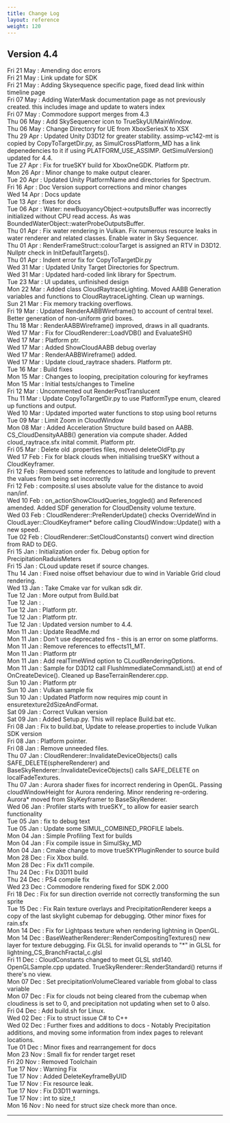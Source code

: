 ```yaml
---
title: Change Log
layout: reference
weight: 120
---
```



Version 4.4
---
Fri 21 May : Amending doc errors  
Fri 21 May : Link update for SDK  
Fri 21 May : Adding Skysequence specific page, fixed dead link within timeline page  
Fri 07 May : Adding WaterMask documentation page as not previously created. this includes image and update to waters index  
Fri 07 May : Commodore support merges from 4.3  
Thu 06 May : Add SkySequencer icon to TrueSkyUI/MainWindow.  
Thu 06 May : Change Directory for UE from XboxSeriesX to XSX  
Thu 29 Apr : Updated Unity D3D12 for greater stability. assimp-vc142-mt is copied by CopyToTargetDir.py, as SimulCrossPlatform_MD has a link depenedencies to it if using PLATFORM_USE_ASSIMP. GetSimulVersion() updated for 4.4.  
Tue 27 Apr : Fix for trueSKY build for XboxOneGDK. Platform ptr.  
Mon 26 Apr : Minor change to make output clearer.  
Tue 20 Apr : Updated Unity PlatformName and directories for Spectrum.  
Fri 16 Apr : Doc Version support corrections and minor changes  
Wed 14 Apr : Docs update  
Tue 13 Apr : fixes for docs  
Tue 06 Apr : Water: newBuoyancyObject-\>outputsBuffer was incorrectly initialized without CPU read access. As was BoundedWaterObject::waterProbeOutputsBuffer.  
Thu 01 Apr : Fix water rendering in Vulkan. Fix numerous resource leaks in water renderer and related classes. Enable water in Sky Sequencer.  
Thu 01 Apr : RenderFrameStruct::colourTarget is assigned an RTV in D3D12. Nullptr check in InitDefaultTargets().  
Thu 01 Apr : Indent error fix for CopyToTargetDir.py  
Wed 31 Mar : Updated Unity Target Directories for Spectrum.  
Wed 31 Mar : Updated hard-coded link library for Spectrum.  
Tue 23 Mar : UI updates, unfinished design  
Mon 22 Mar : Added class CloudRaytraceLighting. Moved AABB Generation variables and functions to CloudRaytraceLighting. Clean up warnings.  
Sun 21 Mar : Fix memory tracking overflows.  
Fri 19 Mar : Updated RenderAABBWireframe() to account of central texel. Better generation of non-uniform grid boxes.  
Thu 18 Mar : RenderAABBWireframe() improved, draws in all quadrants.  
Wed 17 Mar : Fix for CloudRenderer::LoadVDB() and EvaluateSH()  
Wed 17 Mar : Platform ptr.  
Wed 17 Mar : Added ShowCloudAABB debug overlay  
Wed 17 Mar : RenderAABBWireframe() added.  
Wed 17 Mar : Update cloud_raytrace shaders. Platform ptr.  
Tue 16 Mar : Build fixes  
Mon 15 Mar : Changes to looping, precipitation colouring for keyframes  
Mon 15 Mar : Initial tests/changes to Timeline  
Fri 12 Mar : Uncommented out RenderPostTranslucent  
Thu 11 Mar : Update CopyToTargetDir.py to use PlatformType enum, cleared up functions and output.  
Wed 10 Mar : Updated imported water functions to stop using bool returns  
Tue 09 Mar : Limit Zoom in CloudWindow  
Mon 08 Mar : Added Acceleration Structure build based on AABB. CS_CloudDensityAABB() generation via compute shader. Added cloud_raytrace.sfx inital commit. Platform ptr.  
Fri 05 Mar : Delete old .properties files, moved deleteOldFtp.py  
Wed 17 Feb : Fix for black clouds when initialising trueSKY without a CloudKeyframer.  
Fri 12 Feb : Removed some references to latitude and longitude to prevent the values from being set incorrectly  
Fri 12 Feb : composite.sl uses absolute value for the distance to avoid nan/inf.  
Wed 10 Feb : on_actionShowCloudQueries_toggled() and Referenced amended. Added SDF generation for CloudDensity volume texture.  
Wed 03 Feb : CloudRenderer::PreRenderUpdate() checks OverrideWind in CloudLayer::CloudKeyframer* before calling CloudWindow::Update() with a new speed.  
Tue 02 Feb : CloudRenderer::SetCloudConstants() convert wind direction from RAD to DEG.  
Fri 15 Jan : Initialization order fix. Debug option for PrecipitationRaduisMeters  
Fri 15 Jan : CLoud update reset if source changes.  
Thu 14 Jan : Fixed noise offset behaviour due to wind in Variable Grid cloud rendering.  
Wed 13 Jan : Take Cmake var for vulkan sdk dir.  
Tue 12 Jan : More output from Build.bat  
Tue 12 Jan : .  
Tue 12 Jan : Platform ptr.  
Tue 12 Jan : Platform ptr.  
Tue 12 Jan : Updated version number to 4.4.  
Mon 11 Jan : Update ReadMe.md  
Mon 11 Jan : Don't use deprecated fns - this is an error on some platforms.  
Mon 11 Jan : Remove references to effects11_MT.  
Mon 11 Jan : Platform ptr  
Mon 11 Jan : Add realTimeWind option to CLoudRenderingOptions.  
Mon 11 Jan : Sample for D3D12 call FlushImmediateCommandList() at end of OnCreateDevice(). Cleaned up BaseTerrainRenderer.cpp.  
Sun 10 Jan : Platform ptr  
Sun 10 Jan : Vulkan sample fix  
Sun 10 Jan : Updated Platform now requires mip count in ensuretexture2dSizeAndFormat.  
Sat 09 Jan : Correct Vulkan version  
Sat 09 Jan : Added Setup.py. This will replace Build.bat etc.  
Fri 08 Jan : Fix to build.bat, Update to release.properties to include Vulkan SDK version  
Fri 08 Jan : Platform pointer.  
Fri 08 Jan : Remove unneeded files.  
Thu 07 Jan : CloudRenderer::InvalidateDeviceObjects() calls SAFE_DELETE(sphereRenderer) and BaseSkyRenderer::InvalidateDeviceObjects() calls SAFE_DELETE on localFadeTextures.  
Thu 07 Jan : Aurora shader fixes for incorrect rendering in OpenGL. Passing cloudWindowHeight for Aurora rendering. Minor rendering re-ordering. Aurora* moved from SkyKeyframer to BaseSkyRenderer.  
Wed 06 Jan : Profiler starts with trueSKY_ to allow for easier search functionality  
Tue 05 Jan : fix to debug text  
Tue 05 Jan : Update some SIMUL_COMBINED_PROFILE labels.  
Mon 04 Jan : Simple Profiling Text for builds  
Mon 04 Jan : Fix compile issue in SimulSky_MD  
Mon 04 Jan : Cmake change to move trueSKYPluginRender to source build  
Mon 28 Dec : Fix Xbox build.  
Mon 28 Dec : Fix dx11 compile.  
Thu 24 Dec : Fix D3D11 build  
Thu 24 Dec : PS4 compile fix  
Wed 23 Dec : Commodore rendering fixed for SDK 2.000  
Fri 18 Dec : Fix for sun direction override not correctly transforming the sun sprite  
Tue 15 Dec : Fix Rain texture overlays and PrecipitationRenderer keeps a copy of the last skylight cubemap for debugging. Other minor fixes for rain.sfx  
Mon 14 Dec : Fix for Lightpass texture when rendering lightning in OpenGL.  
Mon 14 Dec : BaseWeatherRenderer::RenderCompositingTextures() new layer for texture debugging. Fix GLSL for invalid operands to "*" in GLSL for lightning_CS_BranchFractal_c.glsl  
Fri 11 Dec : CloudConstants changed to meet GLSL std140. OpenGLSample.cpp updated. TrueSkyRenderer::RenderStandard() returns if there's no view.  
Mon 07 Dec : Set precipitationVolumeCleared variable from global to class variable  
Mon 07 Dec : Fix for clouds not being cleared from the cubemap when cloudiness is set to 0, and precipitation not updating when set to 0 also.  
Fri 04 Dec : Add build.sh for Linux.  
Wed 02 Dec : Fix to struct issue C# to C++  
Wed 02 Dec : Further fixes and additions to docs - Notably Precipitation additions, and moving some information from index pages to relevant locations.  
Tue 01 Dec : Minor fixes and rearrangement for docs  
Mon 23 Nov : Small fix for render target reset  
Fri 20 Nov : Removed Toolchain  
Tue 17 Nov : Warning Fix  
Tue 17 Nov : Added DeleteKeyframeByUID  
Tue 17 Nov : Fix resource leak.  
Tue 17 Nov : Fix D3D11 warnings.  
Tue 17 Nov : int to size_t  
Mon 16 Nov : No need for struct size check more than once.  

<hr>
